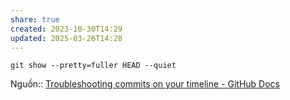 ```yaml
---
share: true
created: 2023-10-30T14:29
updated: 2025-03-26T14:28
---
```

```git
git show --pretty=fuller HEAD --quiet
```
Nguồn:: [Troubleshooting commits on your timeline - GitHub Docs](https://docs.github.com/en/account-and-profile/setting-up-and-managing-your-github-profile/managing-contribution-settings-on-your-profile/troubleshooting-commits-on-your-timeline#how-github-uses-the-git-author-date-and-commit-date)